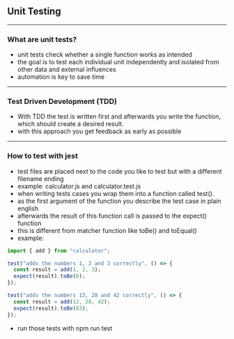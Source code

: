 ## Unit Testing

---

### What are unit tests?

- unit tests check whether a single function works as intended
- the goal is to test each individual unit independently and isolated from other data and external influences
- automation is key to save time

---

### Test Driven Development (TDD)

- With TDD the test is written first and afterwards you write the function, which should create a desired result.
- with this approach you get feedback as early as possible

---

### How to test with jest

- test files are placed next to the code you like to test but with a different filename ending
- example: calculator.js and calculator.test.js
- when writing tests cases you wrap them into a function called test().
- as the first argument of the function you describe the test case in plain english
- afterwards the result of this function call is passed to the expect() function
- this is different from matcher function like toBe() and toEqual()
- example:

```javascript
import { add } from "calculator";

test("adds the numbers 1, 2 and 3 correctly", () => {
  const result = add(1, 2, 3);
  expect(result).toBe(6);
});

test("adds the numbers 13, 28 and 42 correctly", () => {
  const result = add(13, 28, 42);
  expect(result).toBe(83);
});
```

- run those tests with npm run test
